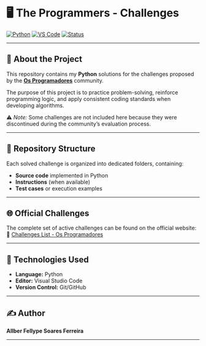 # 🖥️ The Programmers - Challenges

[![Python](https://img.shields.io/badge/Python-3.12-3776AB?style=for-the-badge&logo=python&logoColor=yellow)](https://www.python.org/)
[![VS Code](https://img.shields.io/badge/Editor-VS%20Code-007ACC?style=for-the-badge&logo=visualstudiocode&logoColor=white)](https://code.visualstudio.com/)
[![Status](https://img.shields.io/badge/Status-In%20Progress-512BD4?style=for-the-badge)](#)

---

## 📌 About the Project
This repository contains my **Python** solutions for the challenges proposed by the **[Os Programadores](https://osprogramadores.com/)** community.  

The purpose of this project is to practice problem-solving, reinforce programming logic, and apply consistent coding standards when developing algorithms.

⚠️ *Note:* Some challenges are not included here because they were discontinued during the community’s evaluation process.

---

## 📂 Repository Structure
Each solved challenge is organized into dedicated folders, containing:
- **Source code** implemented in Python  
- **Instructions** (when available)  
- **Test cases** or execution examples  

---

## 🌐 Official Challenges
The complete set of active challenges can be found on the official website:  
🔗 [Challenges List - Os Programadores](https://osprogramadores.com/desafios/)

---

## 🚀 Technologies Used
- **Language:** Python  
- **Editor:** Visual Studio Code  
- **Version Control:** Git/GitHub  

---

## ✍️ Author
**Allber Fellype Soares Ferreira**  

---
